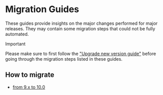 # Migration Guides
These guides provide insights on the major changes performed for major releases. They may contain some migration steps
that could not be fully automated.

> [!IMPORTANT]
> Please make sure to first follow the ["Upgrade new version guide"](https://github.com/AmadeusITGroup/otter/blob/release/main/docs/core/UPGRADE_NEW_VERSION.md)
> before going through the migration steps listed in these guides.

## How to migrate
* [from 9.x to 10.0](./10.0.md)
